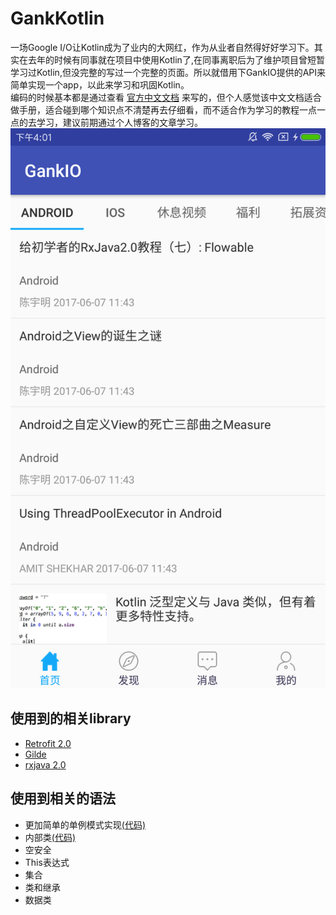 # GankKotlin
一场Google I/O让Kotlin成为了业内的大网红，作为从业者自然得好好学习下。其实在去年的时候有同事就在项目中使用Kotlin了,在同事离职后为了维护项目曾短暂学习过Kotlin,但没完整的写过一个完整的页面。所以就借用下GankIO提供的API来简单实现一个app，以此来学习和巩固Kotlin。  
编码的时候基本都是通过查看 [官方中文文档](http://www.kotlincn.net/docs/reference/) 来写的，但个人感觉该中文文档适合做手册，适合碰到哪个知识点不清楚再去仔细看，而不适合作为学习的教程一点一点的去学习，建议前期通过个人博客的文章学习。
![截图](https://github.com/kingkingruan/GankKotlin/blob/master/device-2017-06-07-160224.png)
## 使用到的相关library  
* [Retrofit 2.0](http://square.github.io/retrofit/)  
* [Gilde](https://github.com/bumptech/glide)  
* [rxjava 2.0](https://github.com/ReactiveX/RxJava)
## 使用到相关的语法
* 更加简单的单例模式实现[(代码)](https://github.com/kingkingruan/GankKotlin/blob/master/app/src/main/java/com/kingkingduanduan/gankiokotlin/comp/network/ApiStore.kt)  
* 内部类[(代码)](https://github.com/kingkingruan/GankKotlin/blob/master/app/src/main/java/com/kingkingduanduan/gankiokotlin/ui/fragment/DataFragment.kt)  
* 空安全
* This表达式
* 集合
* 类和继承
* 数据类
